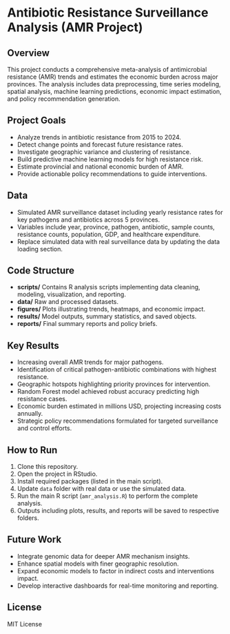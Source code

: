 # Antibiotic Resistance Surveillance Analysis (AMR Project)

## Overview
This project conducts a comprehensive meta-analysis of antimicrobial resistance (AMR) trends and estimates the economic burden across major provinces. The analysis includes data preprocessing, time series modeling, spatial analysis, machine learning predictions, economic impact estimation, and policy recommendation generation.

## Project Goals
- Analyze trends in antibiotic resistance from 2015 to 2024.
- Detect change points and forecast future resistance rates.
- Investigate geographic variance and clustering of resistance.
- Build predictive machine learning models for high resistance risk.
- Estimate provincial and national economic burden of AMR.
- Provide actionable policy recommendations to guide interventions.

## Data
- Simulated AMR surveillance dataset including yearly resistance rates for key pathogens and antibiotics across 5 provinces.
- Variables include year, province, pathogen, antibiotic, sample counts, resistance counts, population, GDP, and healthcare expenditure.
- Replace simulated data with real surveillance data by updating the data loading section.

## Code Structure
- **scripts/** Contains R analysis scripts implementing data cleaning, modeling, visualization, and reporting.
- **data/** Raw and processed datasets.
- **figures/** Plots illustrating trends, heatmaps, and economic impact.
- **results/** Model outputs, summary statistics, and saved objects.
- **reports/** Final summary reports and policy briefs.

## Key Results
- Increasing overall AMR trends for major pathogens.
- Identification of critical pathogen-antibiotic combinations with highest resistance.
- Geographic hotspots highlighting priority provinces for intervention.
- Random Forest model achieved robust accuracy predicting high resistance cases.
- Economic burden estimated in millions USD, projecting increasing costs annually.
- Strategic policy recommendations formulated for targeted surveillance and control efforts.

## How to Run
1. Clone this repository.
2. Open the project in RStudio.
3. Install required packages (listed in the main script).
4. Update `data` folder with real data or use the simulated data.
5. Run the main R script (`amr_analysis.R`) to perform the complete analysis.
6. Outputs including plots, results, and reports will be saved to respective folders.

## Future Work
- Integrate genomic data for deeper AMR mechanism insights.
- Enhance spatial models with finer geographic resolution.
- Expand economic models to factor in indirect costs and interventions impact.
- Develop interactive dashboards for real-time monitoring and reporting.
## License
MIT License
